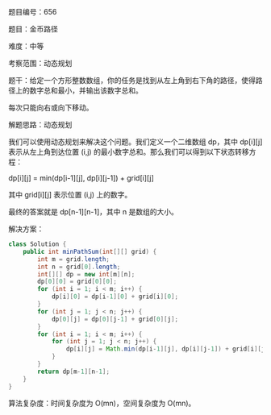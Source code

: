 题目编号：656

题目：金币路径

难度：中等

考察范围：动态规划

题干：给定一个方形整数数组，你的任务是找到从左上角到右下角的路径，使得路径上的数字总和最小，并输出该数字总和。

每次只能向右或向下移动。

解题思路：动态规划

我们可以使用动态规划来解决这个问题。我们定义一个二维数组 dp，其中 dp[i][j] 表示从左上角到达位置 (i,j) 的最小数字总和。那么我们可以得到以下状态转移方程：

dp[i][j] = min(dp[i-1][j], dp[i][j-1]) + grid[i][j]

其中 grid[i][j] 表示位置 (i,j) 上的数字。

最终的答案就是 dp[n-1][n-1]，其中 n 是数组的大小。

解决方案：

```java
class Solution {
    public int minPathSum(int[][] grid) {
        int m = grid.length;
        int n = grid[0].length;
        int[][] dp = new int[m][n];
        dp[0][0] = grid[0][0];
        for (int i = 1; i < m; i++) {
            dp[i][0] = dp[i-1][0] + grid[i][0];
        }
        for (int j = 1; j < n; j++) {
            dp[0][j] = dp[0][j-1] + grid[0][j];
        }
        for (int i = 1; i < m; i++) {
            for (int j = 1; j < n; j++) {
                dp[i][j] = Math.min(dp[i-1][j], dp[i][j-1]) + grid[i][j];
            }
        }
        return dp[m-1][n-1];
    }
}
```

算法复杂度：时间复杂度为 O(mn)，空间复杂度为 O(mn)。